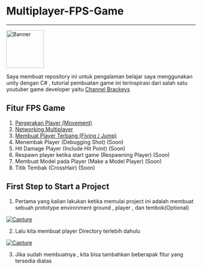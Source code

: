 # Multiplayer-FPS-Game
<hr>
<a href="https://ibb.co/tKKkj19"><img src="https://i.ibb.co/2hhmVpT/Banner.jpg" style="width:100px; margin-left:auto; margin-right:auto;" alt="Banner" border="0"></a>


Saya membuat repository ini untuk pengalaman belajar saya menggunakan unity dengan C# , tutorial pembuatan game ini terinspirasi dari salah satu youtuber game developer yaitu [Channel Brackeys](https://www.youtube.com/user/Brackeys)

## Fitur FPS Game
  1. [Pergerakan Player (Movement)](https://github.com/RizalFIrdaus/Multiplayer-FPS-Game/tree/Movement-Player)
  2. [Networking Multiplayer](https://github.com/RizalFIrdaus/Multiplayer-FPS-Game/tree/Networking)
  3. [Membuat Player Terbang (Flying / Jump)](https://github.com/RizalFIrdaus/Multiplayer-FPS-Game/tree/Jump)
  4. Menembak Player (Debugging Shot) (Soon)
  5. Hit Damage Player (Include Hit Point) (Soon)
  6. Respawn player ketika start game (Respawning Player) (Soon)
  7. Membuat Model pada Player (Make a Model Player) (Soon)
  8. Titik Tembak (CrossHair) (Soon)
  
## First Step to Start a Project

  1. Pertama yang kalian lakukan ketika memulai project ini adalah membuat sebuah prototype environment  ground , player , dan tembok(Optional)
  
  <a href="https://imgbb.com/"><img src="https://i.ibb.co/MfPDgYt/Capture.jpg" alt="Capture" border="0"></a>
  
  2. Lalu kita membuat player Directory terlebih dahulu
  
  <a href="https://imgbb.com/"><img src="https://i.ibb.co/mzxSwhn/Capture.jpg" alt="Capture" border="0"></a>

  3. Jika sudah membuatnya , kita bisa tambahkan beberapak fitur yang tersedia diatas
